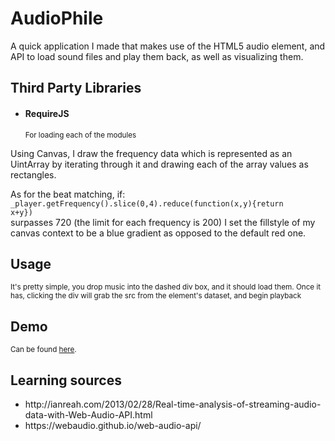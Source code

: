 AudioPhile
==========

A quick application I made that makes use of the HTML5 audio element, and API
to load sound files and play them back, as well as visualizing them.

<h2>Third Party Libraries</h2>
<ul><li><h4>RequireJS</h4><small>For loading each of the modules</small></li></ul>

Using Canvas, I draw the frequency data which is represented as an UintArray by iterating through it
and drawing each of the array values as rectangles.

As for the beat matching, if:
<code>_player.getFrequency().slice(0,4).reduce(function(x,y){return x+y})</code>
<br/>
surpasses 720 (the limit for each frequency is 200) I set the fillstyle of my canvas context to be
a blue gradient as opposed to the default red one.


<h2>Usage</h2>
<small>It's pretty simple, you drop music into the dashed div box, and it should load them.
Once it has, clicking the div will grab the src from the element's dataset, and begin playback</small>

<h2>Demo</h2>
<small>Can be found <a href='http://srowhani.github.io/AudioPhile' target='_blank'>here</a>.</small>

<h2>Learning sources</h2>
<ul>
  <li>http://ianreah.com/2013/02/28/Real-time-analysis-of-streaming-audio-data-with-Web-Audio-API.html</li>
  <li>https://webaudio.github.io/web-audio-api/</li>
</ul>
